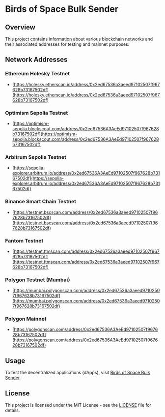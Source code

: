 # Birds of Space Bulk Sender

## Overview

This project contains information about various blockchain networks and their associated addresses for testing and mainnet purposes.

## Network Addresses

### Ethereum Holesky Testnet

- [https://holesky.etherscan.io/address/0x2ed67536a3aeed97102507f967628b73167502df](https://holesky.etherscan.io/address/0x2ed67536a3aeed97102507f967628b73167502df)

### Optimism Sepolia Testnet

- [https://optimism-sepolia.blockscout.com/address/0x2ed67536A3AeEd97102507f967628b73167502df](https://optimism-sepolia.blockscout.com/address/0x2ed67536A3AeEd97102507f967628b73167502df)

### Arbitrum Sepolia Testnet

- [https://sepolia-explorer.arbitrum.io/address/0x2ed67536A3AeEd97102507f967628b73167502df](https://sepolia-explorer.arbitrum.io/address/0x2ed67536A3AeEd97102507f967628b73167502df)

### Binance Smart Chain Testnet

- [https://testnet.bscscan.com/address/0x2ed67536a3aeed97102507f967628b73167502df](https://testnet.bscscan.com/address/0x2ed67536a3aeed97102507f967628b73167502df)

### Fantom Testnet

- [https://testnet.ftmscan.com/address/0x2ed67536a3aeed97102507f967628b73167502df](https://testnet.ftmscan.com/address/0x2ed67536a3aeed97102507f967628b73167502df)

### Polygon Testnet (Mumbai)

- [https://mumbai.polygonscan.com/address/0x2ed67536a3aeed97102507f967628b73167502df](https://mumbai.polygonscan.com/address/0x2ed67536a3aeed97102507f967628b73167502df)

### Polygon Mainnet

- [https://polygonscan.com/address/0x2ed67536A3AeEd97102507f967628b73167502df](https://polygonscan.com/address/0x2ed67536A3AeEd97102507f967628b73167502df)

## Usage

To test the decentralized applications (dApps), visit [Birds of Space Bulk Sender](https://prod-bulk-sender.birdsofspace.com/).

## License

This project is licensed under the MIT License - see the [LICENSE](LICENSE) file for details.
